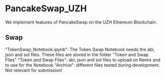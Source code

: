 # PancakeSwap_UZH
 We implement features of PancakeSwap on the UZH Ethereum Blockchain.


## Swap 
"TokenSwap_Notebook.ipynb": The Token Swap Notebook needs the abi, json and sol files. These files are stored in the folder "Token and Swap Files"
"Token and Swap Files": abi, json and sol files to upload on Remix and to use for the Notebook 
"Archive": different files tested during development. Not relevant for submission! 
